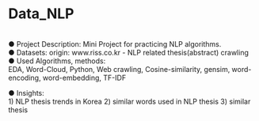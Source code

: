 # Data_NLP
<br>
● Project Description: Mini Project for practicing NLP algorithms.<br>
● Datasets: origin: www.riss.co.kr  - NLP related thesis(abstract) crawling<br>
● Used Algorithms, methods: <br>
EDA, Word-Cloud, Python, Web crawling, Cosine-similarity, gensim, word-encoding, word-embedding, TF-IDF<br>

● Insights: 
<br>1) NLP thesis trends in Korea  2) similar words used in NLP thesis  3) similar thesis <br>

